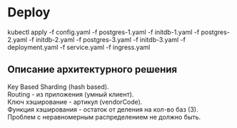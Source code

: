 # Deploy
kubectl apply -f config.yaml -f postgres-1.yaml -f initdb-1.yaml -f postgres-2.yaml -f initdb-2.yaml -f postgres-3.yaml -f initdb-3.yaml -f deployment.yaml -f service.yaml -f ingress.yaml

## Описание архитектурного решения
Key Based Sharding (hash based).<br>
Routing - из приложения (умный клиент).<br>
Ключ хэширование - артикул (vendorCode).<br>
Функция хэширования - остаток от деления на кол-во баз (3).<br>
Проблем с неравномерным распределением не должно быть.
